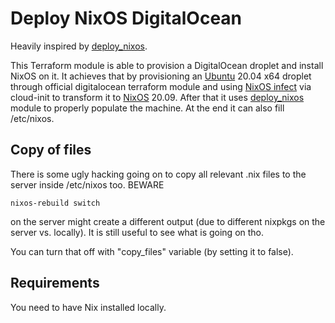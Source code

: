 # Deploy NixOS DigitalOcean

Heavily inspired by [deploy_nixos](https://github.com/tweag/terraform-nixos/tree/master/deploy_nixos#readme).

This Terraform module is able to provision a DigitalOcean droplet and install NixOS on it. It achieves that by provisioning an [Ubuntu](https://ubuntu.com) 20.04 x64 droplet through official digitalocean terraform module and using
[NixOS infect](https://github.com/elitak/nixos-infect) via cloud-init to transform it to [NixOS](https://nixos.org) 20.09. After that it uses [deploy_nixos](https://github.com/tweag/terraform-nixos/tree/master/deploy_nixos#readme) module to 
properly populate the machine. At the end it can also fill /etc/nixos.

## Copy of files

There is some ugly hacking going on to copy all relevant .nix files to the server inside /etc/nixos too. BEWARE
```
nixos-rebuild switch
```
on the server might create a different output (due to different nixpkgs on the server vs. locally). It is still useful to
see what is going on tho.

You can turn that off with "copy_files" variable (by setting it to false).

## Requirements

You need to have Nix installed locally.
